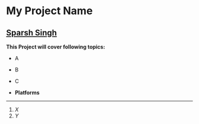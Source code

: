 My Project Name
===============
**[Sparsh Singh](https://github.com/sparshs51)**
-----------------------------------------------

**This Project will cover following topics:**
  * A
  * B
  * C

  * **Platforms**
  -----------------------
  1. *X*
  1. *Y*
